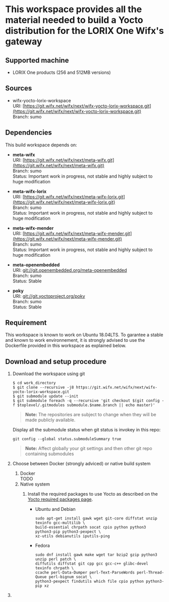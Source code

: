 # This workspace provides all the material needed to build a Yocto distribution for the LORIX One Wifx's gateway

## Supported machine
* LORIX One products (256 and 512MB versions)

## Sources

* wifx-yocto-lorix-workspace</br>
  URI: [https://git.wifx.net/wifx/next/wifx-yocto-lorix-workspace.git](https://git.wifx.net/wifx/next/wifx-yocto-lorix-workspace.git)</br>
  Branch: sumo

## Dependencies
This build workspace depends on:

* **meta-wifx**</br>
  URI: [https://git.wifx.net/wifx/next/meta-wifx.git](https://git.wifx.net/wifx/next/meta-wifx.git)</br>
  Branch: sumo</br>
  Status: Important work in progress, not stable and highly subject to huge modification

* **meta-wifx-lorix**</br>
  URI: [https://git.wifx.net/wifx/next/meta-wifx-lorix.git](https://git.wifx.net/wifx/next/meta-wifx-lorix.git)</br>
  Branch: sumo</br>
  Status: Important work in progress, not stable and highly subject to huge modification

* **meta-wifx-mender**</br>
  URI: [https://git.wifx.net/wifx/next/meta-wifx-mender.git](https://git.wifx.net/wifx/next/meta-wifx-mender.git)</br>
  Branch: sumo</br>
  Status: Important work in progress, not stable and highly subject to huge modification

* **meta-openembedded**</br>
  URI: [git://git.openembedded.org/meta-openembedded](git://git.openembedded.org/meta-openembedded)</br>
  Branch: sumo</br>
  Status: Stable

* **poky**</br>
  URI: [git://git.yoctoproject.org/poky](git://git.yoctoproject.org/poky)</br>
  Branch: sumo</br>
  Status: Stable

## Requirement
This workspace is known to work on Ubuntu 18.04LTS. To garantee a stable and known to work environnement, it is strongly advised to use the Dockerfile provided in this workspace as explained below.

## Download and setup procedure

1. Download the workspace using git</br>
    ```
    $ cd work_directory
    $ git clone --recursive -j8 https://git.wifx.net/wifx/next/wifx-yocto-lorix-workspace.git
    $ git submodule update --init
    $ git submodule foreach -q --recursive 'git checkout $(git config -f $toplevel/.gitmodules submodule.$name.branch || echo master)'
    ```
    > **Note:** The repositories are subject to change when they will be made publicly available.

    Display all the submodule status when git status is invokey in this repo:
    ```
    git config --global status.submoduleSummary true
    ```
    > **Note:** Affect globally your git settings and then other git repo containing submodules

2. Choose between Docker (strongly adviced) or native build system
   1. Docker</br>
   TODO
   2. Native system
      1. Install the required packages to use Yocto as described on the [Yocto required packages page](https://www.yoctoproject.org/docs/2.5/ref-manual/ref-manual.html#required-packages-for-the-host-development-system).

          * Ubuntu and Debian</br>
            ```
            sudo apt-get install gawk wget git-core diffstat unzip texinfo gcc-multilib \
            build-essential chrpath socat cpio python python3 python3-pip python3-pexpect \
            xz-utils debianutils iputils-ping
            ```
          * Fedora</br>
            ```
            sudo dnf install gawk make wget tar bzip2 gzip python3 unzip perl patch \
            diffutils diffstat git cpp gcc gcc-c++ glibc-devel texinfo chrpath \
            ccache perl-Data-Dumper perl-Text-ParseWords perl-Thread-Queue perl-bignum socat \
            python3-pexpect findutils which file cpio python python3-pip xz
            ```
3. 



